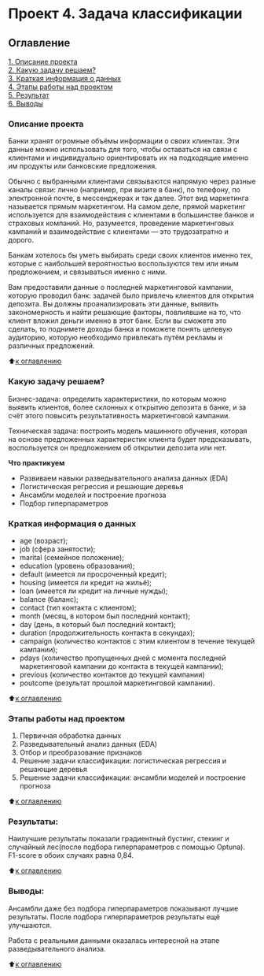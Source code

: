 # Проект 4. Задача классификации

## Оглавление  
[1. Описание проекта](https://github.com/G4dgetHackwrench/Homework/tree/main/Learning/Блок%204.%20Введение%20в%20машинное%20обучение/PROJECT-4.%20Задача%20классификации/README.md#Описание-проекта)  
[2. Какую задачу решаем?](https://github.com/G4dgetHackwrench/Homework/tree/main/Learning/Блок%204.%20Введение%20в%20машинное%20обучение/PROJECT-4.%20Задача%20классификации/README.md#Какую-задачу-решаем)  
[3. Краткая информация о данных](https://github.com/G4dgetHackwrench/Homework/tree/main/Learning/Блок%204.%20Введение%20в%20машинное%20обучение/PROJECT-4.%20Задача%20классификации/README.md#Краткая-информация-о-данных)  
[4. Этапы работы над проектом](https://github.com/G4dgetHackwrench/Homework/tree/main/Learning/Блок%204.%20Введение%20в%20машинное%20обучение/PROJECT-4.%20Задача%20классификации/README.md#Этапы-работы-над-проектом)  
[5. Результат](https://github.com/G4dgetHackwrench/Homework/tree/main/Learning/Блок%204.%20Введение%20в%20машинное%20обучение/PROJECT-4.%20Задача%20классификации/README.md#Результат)    
[6. Выводы](https://github.com/G4dgetHackwrench/Homework/tree/main/Learning/Блок%204.%20Введение%20в%20машинное%20обучение/PROJECT-4.%20Задача%20классификации/README.md#Выводы) 

### Описание проекта    
Банки хранят огромные объёмы информации о своих клиентах. Эти данные можно использовать для того, чтобы оставаться на связи с клиентами и индивидуально ориентировать их на подходящие именно им продукты или банковские предложения.

Обычно с выбранными клиентами связываются напрямую через разные каналы связи: лично (например, при визите в банк), по телефону, по электронной почте, в мессенджерах и так далее. Этот вид маркетинга называется прямым маркетингом. На самом деле, прямой маркетинг используется для взаимодействия с клиентами в большинстве банков и страховых компаний. Но, разумеется, проведение маркетинговых кампаний и взаимодействие с клиентами — это трудозатратно и дорого.

Банкам хотелось бы уметь выбирать среди своих клиентов именно тех, которые с наибольшей вероятностью воспользуются тем или иным предложением, и связываться именно с ними.

Вам предоставили данные о последней маркетинговой кампании, которую проводил банк: задачей было привлечь клиентов для открытия депозита. Вы должны проанализировать эти данные, выявить закономерность и найти решающие факторы, повлиявшие на то, что клиент вложил деньги именно в этот банк. Если вы сможете это сделать, то поднимете доходы банка и поможете понять целевую аудиторию, которую необходимо привлекать путём рекламы и различных предложений.

:arrow_up:[к оглавлению](https://github.com/G4dgetHackwrench/Homework/tree/main/Learning/Блок%204.%20Введение%20в%20машинное%20обучение/PROJECT-4.%20Задача%20классификации/README.md#Оглавление)


### Какую задачу решаем?    
Бизнес-задача: определить характеристики, по которым можно выявить клиентов, более склонных к открытию депозита в банке, и за счёт этого повысить результативность маркетинговой кампании.

Техническая задача: построить модель машинного обучения, которая на основе предложенных характеристик клиента будет предсказывать, воспользуется он предложением об открытии депозита или нет.

**Что практикуем**     
* Развиваем навыки разведывательного анализа данных (EDA)
* Логистическая регрессия и решающие деревья
* Ансамбли моделей и построение прогноза
* Подбор гиперпараметров


### Краткая информация о данных
* age (возраст);
* job (сфера занятости);
* marital (семейное положение);
* education (уровень образования);
* default (имеется ли просроченный кредит);
* housing (имеется ли кредит на жильё);
* loan (имеется ли кредит на личные нужды);
* balance (баланс);
* contact (тип контакта с клиентом);
* month (месяц, в котором был последний контакт);
* day (день, в который был последний контакт);
* duration (продолжительность контакта в секундах);
* campaign (количество контактов с этим клиентом в течение текущей кампании);
* pdays (количество пропущенных дней с момента последней маркетинговой кампании до контакта в текущей кампании);
* previous (количество контактов до текущей кампании)
* poutcome (результат прошлой маркетинговой кампании).
  
:arrow_up:[к оглавлению](https://github.com/G4dgetHackwrench/Homework/tree/main/Learning/Блок%204.%20Введение%20в%20машинное%20обучение/PROJECT-4.%20Задача%20классификации/README.md#Оглавление)


### Этапы работы над проектом  
1. Первичная обработка данных
2. Разведывательный анализ данных (EDA)
3. Отбор и преобразование признаков
4. Решение задачи классификации: логистическая регрессия и решающие деревья
5. Решение задачи классификации: ансамбли моделей и построение прогноза

:arrow_up:[к оглавлению](https://github.com/G4dgetHackwrench/Homework/tree/main/Learning/Блок%204.%20Введение%20в%20машинное%20обучение/PROJECT-4.%20Задача%20классификации/README.md#Оглавление)


### Результаты:  
Наилучшие результаты показали градиентный бустинг, стекинг и случайный лес(после подбора гиперпараметров с помощью Optuna). F1-score в обоих случаях равна 0,84.

:arrow_up:[к оглавлению](https://github.com/G4dgetHackwrench/Homework/tree/main/Learning/Блок%204.%20Введение%20в%20машинное%20обучение/PROJECT-4.%20Задача%20классификации/README.md#Оглавление)


### Выводы:  
Ансамбли даже без подбора гиперпараметров показывают лучшие результаты. После подбора гиперпараметров результаты ещё улучшаются.

Работа с реальными данными оказалась интересной на этапе разведывательного анализа.

:arrow_up:[к оглавлению](https://github.com/G4dgetHackwrench/Homework/tree/main/Learning/Блок%204.%20Введение%20в%20машинное%20обучение/PROJECT-4.%20Задача%20классификации/README.md#Оглавление)


